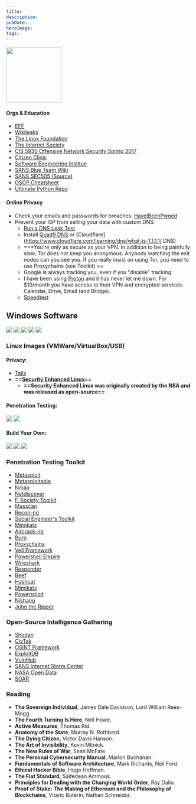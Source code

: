 ```yaml
---
title: 
description: 
pubDate: 
heroImage: 
tags:
---
```

<img style="width:150px;height:150px;"  src="https://github.com/sputnikOS/website/blob/main/public/cia.png?raw=true" />


#### Orgs & Education 
- [EFF](https://www.eff.org)
- [Wikileaks](https://www.wikileaks.org)
- [The Linux Foundation](https://linuxfoundation.org)
- [The Internet Society](https://www.internetsociety.org)
- [CIS 5930 Offensive Network Security Spring 2017](https://www.cs.fsu.edu/~liux/courses/offensivenetsec/index.html)
- [Citizen Clinic](https://citizenclinic.io)
- [Software Engineering Institue](https://www.sei.cmu.edu)
- [SANS Blue Team Wiki](https://wiki.sans.blue/#!index.md)
- [SANS SEC505 (Source)](https://github.com/p0w3rsh3ll/SEC505)
- [OSCP Cheatsheet](https://github.com/0xsyr0/OSCP)
- [Ultimate Python Repo](https://github.com/vinta/awesome-python?tab=readme-ov-file#distributed-computing)

#### Online Privacy
- Check your emails and passwords for breaches: [HaveIBeenPwned](https://haveibeenpwned.com/)
- Prevent your ISP from selling your data with custom DNS:
	- [Run a DNS Leak Test](https://www.dnsleaktest.com)
	- Install [Quad9 DNS](https://on.quad9.net) or [Cloudflare](https://www.cloudflare.com/learning/dns/what-is-1.1.1.1/ DNS)
  * ==*You're only as secure as your VPN. In addition to being painfully slow, Tor does not keep you anonymous. Anybody watching the exit nodes can you see you. If you really insist on using Tor, you need to use Proxychains (see Toolkit) ==
  * Google is always tracking you, even if you "disable" tracking.
  * I have been using [Proton](https://proton.me) and it has never let me down. For $10/month you have access to their VPN and encrypted services: Calendar, Drive, Email (and Bridge).
  * [Speedtest](https://speed.cloudflare.com)


## Windows Software

<a href="https://learn.microsoft.com/en-us/powershell/"><img src="https://img.shields.io/badge/powershell-5391FE?style=for-the-badge&logo=powershell&logoColor=white"></a>
<a href="https://git-scm.com/downloads"><img src="https://img.shields.io/badge/GIT-E44C30?style=for-the-badge&logo=git&logoColor=white"></a>
<a href="https://www.postman.com/downloads/"><img src="https://img.shields.io/badge/Postman-FF6C37?style=for-the-badge&logo=Postman&logoColor=white"></a>
<a href="https://www.vmware.com/products/workstation-player/"><img src="https://img.shields.io/badge/VMware-231f20?style=for-the-badge&logo=VMware&logoColor=white"></a>
<a href="https://www.virtualbox.org/wiki/Downloads"><img src="https://img.shields.io/badge/VirtualBox-21416b?style=for-the-badge&logo=VirtualBox&logoColor=white"></a>


### Linux Images (VMWare/VirtualBox/USB)

#### Privacy:
- [Tails](https://tails.net/install/index.en.html)
- **==[Security Enhanced Linux](https://github.com/SELinuxProject/selinux)==**
	- **==Security Enhanced Linux was originally created by the NSA and was released as open-source==**


#### Penetration Testing:
<a href="https://kali.org"><img src="https://img.shields.io/badge/Kali_Linux-557C94?style=for-the-badge&logo=kali-linux&logoColor=white"></a>
<a href="https://blackarch.org/downloads.html"><img src="https://img.shields.io/badge/BlackArch-000000?style=for-the-badge&logo=arch-linux&logoColor=white"></a>

#### Build Your Own:
<a href="https://www.debian.org/download"><img src="https://img.shields.io/badge/Debian-A81D33?style=for-the-badge&logo=debian&logoColor=white"></a>
<a href="https://ubuntu.com/download"><img src="https://img.shields.io/badge/Ubuntu-E95420?style=for-the-badge&logo=ubuntu&logoColor=white"></a>
<a href="https://archlinux.org/download/"><img src="https://img.shields.io/badge/Arch_Linux-1793D1?style=for-the-badge&logo=arch-linux&logoColor=white"></a>

### Penetration Testing Toolkit

- [Metasploit](https://github.com/rapid7/metasploit-framework)
- [Metasploitable](https://github.com/rapid7/metasploitable3)
- [Nmap](https://nmap.org)
- [Netdiscover](https://www.kali.org/tools/netdiscover/)
- [F-Society Toolkit](https://github.com/Manisso/fsociety)
- [Masscan](https://github.com/robertdavidgraham/masscan)
- [Recon-ng](https://github.com/lanmaster53/recon-ng)
- [Social Engineer's Toolkit](https://github.com/trustedsec/social-engineer-toolkit)
- [Mimikatz](https://github.com/ParrotSec/mimikatz)
- [Aircrack-ng](https://github.com/aircrack-ng/aircrack-ng)
- [Burp](https://portswigger.net/burp)
- [Proxychains](https://github.com/haad/proxychains)
- [Veil Framework](https://github.com/Veil-Framework)
- [Powershell Empire](https://github.com/EmpireProject/Empire)
- [Wireshark](https://www.wireshark.org/download.html)
- [Responder](https://github.com/SpiderLabs/Responder)
- [Beef](https://github.com/beefproject/beef)
- [Hashcat](https://hashcat.net/hashcat/)
- [Mimikatz](https://github.com/ParrotSec/mimikatz)
- [Powersploit](https://github.com/PowerShellMafia/PowerSploit)
- [Nishang](https://github.com/samratashok/nishang)
- [John the Ripper](https://github.com/openwall/john)

### Open-Source Intelligence Gathering
- [Shodan](https://www.shodan.io)
- [CivTak](https://www.civtak.org/2020/09/23/wintak-is-publicly-available/)
- [OSINT Framework](https://osintframework.com/)
- [ExploitDB](https://www.exploit-db.com/)
- [VulnHub](https://www.vulnhub.com/)
- [SANS Internet Storm Center](https://isc.sans.edu)
- [NASA Open Data](https://data.nasa.gov)
- [SOAR](https://soar.earth)
 
 
 ### Reading 
- **The Sovereign Individual**, James Dale Davidson, Lord William Rees-Mogg.
- **The Fourth Turning Is Here**, Neil Howe.
- **Active Measures**, Thomas Rid.
- **Anatomy of the State**, Murray N. Rothbard.
- **The Dying Citizen**, Victor Davis Hanson.
- **The Art of Invisibility**, Kevin Mitnick.
- **The New Rules of War**, Sean McFate.
- **The Personal Cybersecurity Manual**, Marlon Buchanan.
- **Fundamentals of Software Architecture**, Mark Richards, Neil Ford.
- **Ethical Hacker Bible**, Hugo Hoffman.
- **The Fiat Standard**, Saifedean Ammous.
- **Principles for Dealing with the Changing World Order**, Ray Dalio.
- **Proof of Stake: The Making of Ethereum and the Philosophy of Blockchains**, Vitaric Buterin, Nathan Schneidor.


